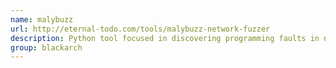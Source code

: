 ```yaml
---
name: malybuzz
url: http://eternal-todo.com/tools/malybuzz-network-fuzzer
description: Python tool focused in discovering programming faults in network software. URL : http://eternal-todo.com/tools/malybuzz-network-fuzzer Groups : blackarch blackarch-fuzzer
group: blackarch
---
```

